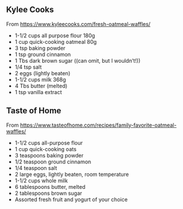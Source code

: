 
## Kylee Cooks

From https://www.kyleecooks.com/fresh-oatmeal-waffles/

* 1-1/2 cups all purpose flour 180g 
* 1 cup quick-cooking oatmeal 80g
* 3 tsp baking powder
* 1 tsp ground cinnamon
* 1 Tbs dark brown sugar ((can omit, but I wouldn’t!))
* 1/4 tsp salt
* 2 eggs (lightly beaten)
* 1-1/2 cups milk 368g
* 4 Tbs butter (melted)
* 1 tsp vanilla extract

## Taste of Home

From https://www.tasteofhome.com/recipes/family-favorite-oatmeal-waffles/


* 1-1/2 cups all-purpose flour
* 1 cup quick-cooking oats
* 3 teaspoons baking powder
* 1/2 teaspoon ground cinnamon
* 1/4 teaspoon salt
* 2 large eggs, lightly beaten, room temperature
* 1-1/2 cups whole milk
* 6 tablespoons butter, melted
* 2 tablespoons brown sugar
* Assorted fresh fruit and yogurt of your choice
